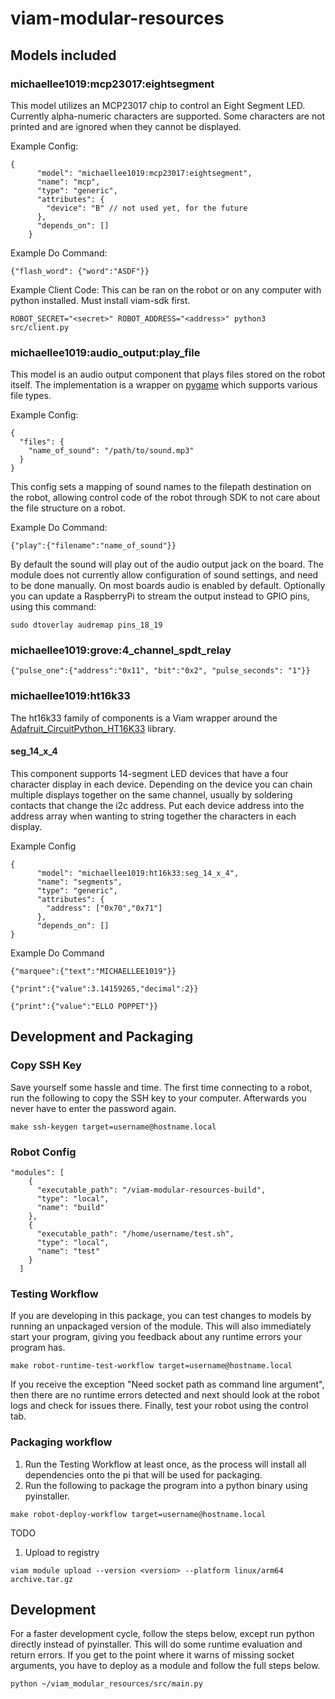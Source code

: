 # viam-modular-resources

## Models included
### michaellee1019:mcp23017:eightsegment
This model utilizes an MCP23017 chip to control an Eight Segment LED. Currently alpha-numeric characters are supported. Some characters are not printed and are ignored when they cannot be displayed.

Example Config:
```
{
      "model": "michaellee1019:mcp23017:eightsegment",
      "name": "mcp",
      "type": "generic",
      "attributes": {
        "device": "B" // not used yet, for the future
      },
      "depends_on": []
    }
```

Example Do Command:
```
{"flash_word": {"word":"ASDF"}}
```

Example Client Code:
This can be ran on the robot or on any computer with python installed. Must install viam-sdk first.
```
ROBOT_SECRET="<secret>" ROBOT_ADDRESS="<address>" python3 src/client.py
```
### michaellee1019:audio_output:play_file
This model is an audio output component that plays files stored on the robot itself. The implementation is a wrapper on [pygame](http://www.pygame.org/docs/ref/music.html) which supports various file types.

Example Config:
```
{
  "files": {
    "name_of_sound": "/path/to/sound.mp3"
  }
}
```

This config sets a mapping of sound names to the filepath destination on the robot, allowing control code of the robot through SDK to not care about the file structure on a robot.

Example Do Command:
```
{"play":{"filename":"name_of_sound"}}
```

By default the sound will play out of the audio output jack on the board. The module does not currently allow configuration of sound settings, and need to be done manually. On most boards audio is enabled by default. Optionally you can update a RaspberryPi to stream the output instead to GPIO pins, using this command:

```
sudo dtoverlay audremap pins_18_19
```

### michaellee1019:grove:4_channel_spdt_relay
```
{"pulse_one":{"address":"0x11", "bit":"0x2", "pulse_seconds": "1"}}
```

### michaellee1019:ht16k33
The ht16k33 family of components is a Viam wrapper around the [Adafruit_CircuitPython_HT16K33](https://github.com/adafruit/Adafruit_CircuitPython_HT16K33/) library.

#### seg_14_x_4
This component supports 14-segment LED devices that have a four character display in each device. Depending on the device you can chain multiple displays together on the same channel, usually by soldering contacts that change the i2c address. Put each device address into the address array when wanting to string together the characters in each display.

Example Config
```
{
      "model": "michaellee1019:ht16k33:seg_14_x_4",
      "name": "segments",
      "type": "generic",
      "attributes": {
        "address": ["0x70","0x71"]
      },
      "depends_on": []
}
```

Example Do Command
```
{"marquee":{"text":"MICHAELLEE1019"}}
```

```
{"print":{"value":3.14159265,"decimal":2}}
```

```
{"print":{"value":"ELLO POPPET"}}
```

## Development and Packaging
### Copy SSH Key
Save yourself some hassle and time. The first time connecting to a robot, run the following to copy the SSH key to your computer. Afterwards you never have to enter the password again.
```
make ssh-keygen target=username@hostname.local
```

### Robot Config
```
"modules": [
    {
      "executable_path": "/viam-modular-resources-build",
      "type": "local",
      "name": "build"
    },
    {
      "executable_path": "/home/username/test.sh",
      "type": "local",
      "name": "test"
    }
  ]
```

### Testing Workflow
If you are developing in this package, you can test changes to models by running an unpackaged version of the module. This will also immediately start your program, giving you feedback about any runtime errors your program has.

```
make robot-runtime-test-workflow target=username@hostname.local
```

If you receive the exception "Need socket path as command line argument", then there are no runtime errors detected and next should look at the robot logs and check for issues there. Finally, test your robot using the control tab.

### Packaging workflow

1. Run the Testing Workflow at least once, as the process will install all dependencies onto the pi that will be used for packaging.
1. Run the following to package the program into a python binary using pyinstaller.

```
make robot-deploy-workflow target=username@hostname.local
```

TODO

1. Upload to registry
```
viam module upload --version <version> --platform linux/arm64 archive.tar.gz
```

## Development
For a faster development cycle, follow the steps below, except run python directly instead of pyinstaller. This will do some runtime evaluation and return errors. If you get to the point where it warns of missing socket arguments, you have to deploy as a module and follow the full steps below.

```python ~/viam_modular_resources/src/main.py```